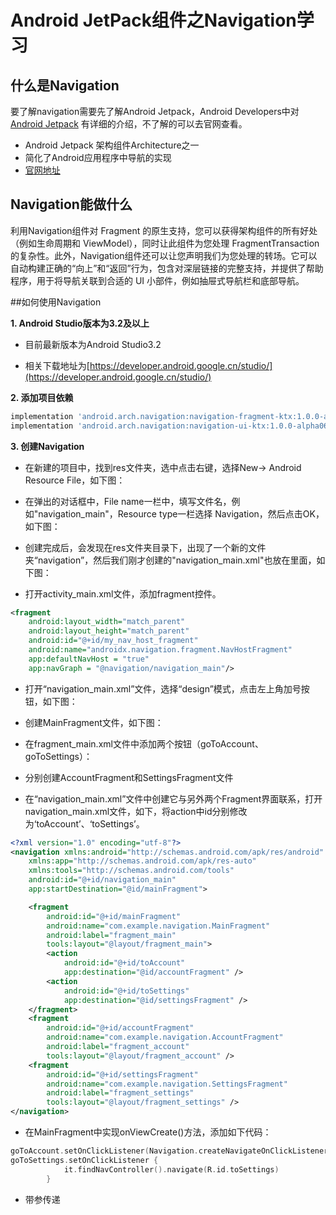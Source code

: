 # Android JetPack组件之Navigation学习
## 什么是Navigation

要了解navigation需要先了解Android Jetpack，Android Developers中对[Android Jetpack](https://developer.android.google.cn/jetpack/) 有详细的介绍，不了解的可以去官网查看。

- Android Jetpack 架构组件Architecture之一
- 简化了Android应用程序中导航的实现
- [官网地址](https://developer.android.google.cn/topic/libraries/architecture/navigation/)

## Navigation能做什么

利用Navigation组件对 Fragment 的原生支持，您可以获得架构组件的所有好处（例如生命周期和 ViewModel），同时让此组件为您处理 FragmentTransaction 的复杂性。此外，Navigation组件还可以让您声明我们为您处理的转场。它可以自动构建正确的“向上”和“返回”行为，包含对深层链接的完整支持，并提供了帮助程序，用于将导航关联到合适的 UI 小部件，例如抽屉式导航栏和底部导航。

##如何使用Navigation

**1. Android Studio版本为3.2及以上**

- 目前最新版本为Android Studio3.2

- 相关下载地址为[https://developer.android.google.cn/studio/](https://developer.android.google.cn/studio/)

**2. 添加项目依赖**

```groovy
implementation 'android.arch.navigation:navigation-fragment-ktx:1.0.0-alpha06'
implementation 'android.arch.navigation:navigation-ui-ktx:1.0.0-alpha06'
```

**3. 创建Navigation**

- 在新建的项目中，找到res文件夹，选中点击右键，选择New-> Android Resource File，如下图：


- 在弹出的对话框中，File name一栏中，填写文件名，例如"navigation_main"，Resource type一栏选择 Navigation，然后点击OK，如下图：


- 创建完成后，会发现在res文件夹目录下，出现了一个新的文件夹“navigation”，然后我们刚才创建的"navigation_main.xml"也放在里面，如下图：
- 打开activity_main.xml文件，添加fragment控件。

```xml
<fragment
    android:layout_width="match_parent"
    android:layout_height="match_parent"
    android:id="@+id/my_nav_host_fragment"
    android:name="androidx.navigation.fragment.NavHostFragment"
    app:defaultNavHost = "true"
    app:navGraph = "@navigation/navigation_main"/>
```

- 打开“navigation_main.xml”文件，选择“design”模式，点击左上角加号按钮，如下图：



- 创建MainFragment文件，如下图：
- 在fragment_main.xml文件中添加两个按钮（goToAccount、goToSettings）：
- 分别创建AccountFragment和SettingsFragment文件
- 在“navigation_main.xml”文件中创建它与另外两个Fragment界面联系，打开navigation_main.xml文件，如下，将action中id分别修改为‘toAccount’、‘toSettings’。

```xml
<?xml version="1.0" encoding="utf-8"?>
<navigation xmlns:android="http://schemas.android.com/apk/res/android"
    xmlns:app="http://schemas.android.com/apk/res-auto"
    xmlns:tools="http://schemas.android.com/tools"
    android:id="@+id/navigation_main"
    app:startDestination="@id/mainFragment">

    <fragment
        android:id="@+id/mainFragment"
        android:name="com.example.navigation.MainFragment"
        android:label="fragment_main"
        tools:layout="@layout/fragment_main">
        <action
            android:id="@+id/toAccount"
            app:destination="@id/accountFragment" />
        <action
            android:id="@+id/toSettings"
            app:destination="@id/settingsFragment" />
    </fragment>
    <fragment
        android:id="@+id/accountFragment"
        android:name="com.example.navigation.AccountFragment"
        android:label="fragment_account"
        tools:layout="@layout/fragment_account" />
    <fragment
        android:id="@+id/settingsFragment"
        android:name="com.example.navigation.SettingsFragment"
        android:label="fragment_settings"
        tools:layout="@layout/fragment_settings" />
</navigation>
```

- 在MainFragment中实现onViewCreate()方法，添加如下代码：

```kotlin
goToAccount.setOnClickListener(Navigation.createNavigateOnClickListener(R.id.toAccount))
goToSettings.setOnClickListener {
            it.findNavController().navigate(R.id.toSettings)
        }
```

- 带参传递






